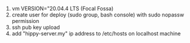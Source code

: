 1. vm VERSION="20.04.4 LTS (Focal Fossa)
2. create user for deploy (sudo group, bash console) with sudo nopassw permission
3. ssh pub key upload
4. add "hippy-server.my" ip address to /etc/hosts on localhost machine
